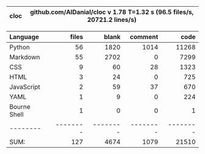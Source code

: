 cloc|github.com/AlDanial/cloc v 1.78  T=1.32 s (96.5 files/s, 20721.2 lines/s)
--- | ---

Language|files|blank|comment|code
:-------|-------:|-------:|-------:|-------:
Python|56|1820|1014|11268
Markdown|55|2702|0|7299
CSS|9|60|28|1323
HTML|3|24|0|725
JavaScript|2|59|37|670
YAML|1|9|0|224
Bourne Shell|1|0|0|1
--------|--------|--------|--------|--------
SUM:|127|4674|1079|21510
